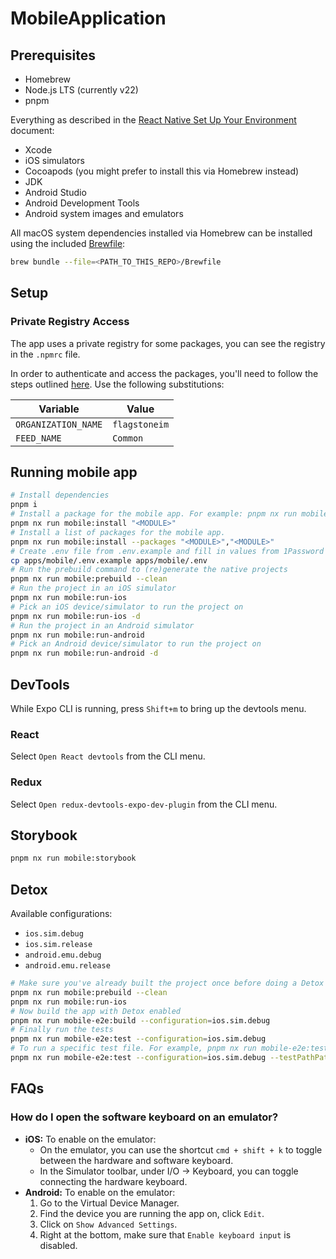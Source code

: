 # MobileApplication

## Prerequisites

- Homebrew
- Node.js LTS (currently v22)
- pnpm

Everything as described in the [React Native Set Up Your Environment](https://reactnative.dev/docs/set-up-your-environment) document:

- Xcode
- iOS simulators
- Cocoapods (you might prefer to install this via Homebrew instead)
- JDK
- Android Studio
- Android Development Tools
- Android system images and emulators

All macOS system dependencies installed via Homebrew can be installed using the included [Brewfile](./Brewfile):

```bash
brew bundle --file=<PATH_TO_THIS_REPO>/Brewfile
```

## Setup

### Private Registry Access

The app uses a private registry for some packages, you can see the registry in the `.npmrc` file.

In order to authenticate and access the packages, you'll need to follow the steps outlined [here](https://learn.microsoft.com/en-us/azure/devops/artifacts/npm/npmrc?view=azure-devops&tabs=Linuxmac,classic). Use the following substitutions:

| Variable            | Value         |
| ------------------- | ------------- |
| `ORGANIZATION_NAME` | `flagstoneim` |
| `FEED_NAME`         | `Common `     |

## Running mobile app

```bash
# Install dependencies
pnpm i
# Install a package for the mobile app. For example: pnpm nx run mobile:install react-native-unistyles
pnpm nx run mobile:install "<MODULE>"
# Install a list of packages for the mobile app.
pnpm nx run mobile:install --packages "<MODULE>","<MODULE>"
# Create .env file from .env.example and fill in values from 1Password shared vault
cp apps/mobile/.env.example apps/mobile/.env
# Run the prebuild command to (re)generate the native projects
pnpm nx run mobile:prebuild --clean
# Run the project in an iOS simulator
pnpm nx run mobile:run-ios
# Pick an iOS device/simulator to run the project on
pnpm nx run mobile:run-ios -d
# Run the project in an Android simulator
pnpm nx run mobile:run-android
# Pick an Android device/simulator to run the project on
pnpm nx run mobile:run-android -d
```

## DevTools

While Expo CLI is running, press `Shift+m` to bring up the devtools menu.

### React

Select `Open React devtools` from the CLI menu.

### Redux

Select `Open redux-devtools-expo-dev-plugin` from the CLI menu.

## Storybook

```bash
pnpm nx run mobile:storybook
```

## Detox

Available configurations:

- `ios.sim.debug`
- `ios.sim.release`
- `android.emu.debug`
- `android.emu.release`

```bash
# Make sure you've already built the project once before doing a Detox build
pnpm nx run mobile:prebuild --clean
pnpm nx run mobile:run-ios
# Now build the app with Detox enabled
pnpm nx run mobile-e2e:build --configuration=ios.sim.debug
# Finally run the tests
pnpm nx run mobile-e2e:test --configuration=ios.sim.debug
# To run a specific test file. For example, pnpm nx run mobile-e2e:test --configuration=ios.sim.debug --testPathPattern=app.spec.ts
pnpm nx run mobile-e2e:test --configuration=ios.sim.debug --testPathPattern="RELATIVE-PATH-TO-TEST-FILE"
```

## FAQs

### How do I open the software keyboard on an emulator?

- **iOS:** To enable on the emulator:
  - On the emulator, you can use the shortcut `cmd + shift + k` to toggle between the hardware and software keyboard.
  - In the Simulator toolbar, under I/O -> Keyboard, you can toggle connecting the hardware keyboard.
- **Android:** To enable on the emulator:
  1. Go to the Virtual Device Manager.
  2. Find the device you are running the app on, click `Edit`.
  3. Click on `Show Advanced Settings`.
  4. Right at the bottom, make sure that `Enable keyboard input` is disabled.
